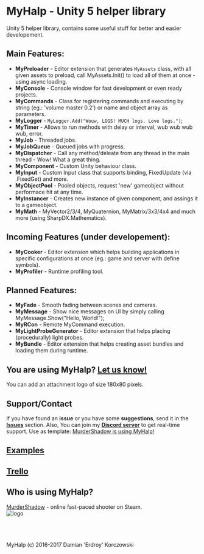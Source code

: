 # MyHalp - Unity 5 helper library
Unity 5 helper library, contains some useful stuff for better and easier developement.

## Main Features:
 - **MyPreloader** - Editor extension that generates `MyAssets` class, with all given assets to preload, call MyAssets.Init() to load all of them at once - using async loading.
 - **MyConsole** - Console window for fast development or even ready projects.
 - **MyCommands** - Class for registering commands and executing by string (eg.: 'volume master 0.2') or name and object array as parameters.
 - **MyLogger** - `MyLogger.Add("Wouw, LOGS! MUCH logs. Love logs.")`;
 - **MyTimer** - Allows to run methods with delay or interval, wub wub wub wub, error.
 - **MyJob** - Threaded jobs.
 - **MyJobQueue** - Queued jobs with progress.
 - **MyDispatcher** - Call any method/deleate from any thread in the main thread - Wow! What a great thing.
 - **MyComponent** - Custom Unity behaviour class.
 - **MyInput** - Custom Input class that supports binding, FixedUpdate (via .FixedGet) and more.
 - **MyObjectPool** - Pooled objects, request 'new' gameobject without performace hit at any time.
 - **MyInstancer** - Creates new instance of given component, and assings it to a gameobject.
 - **MyMath** - MyVector2/3/4, MyQuaternion, MyMatrix/3x3/4x4 and much more (using SharpDX.Mathematics).

## Incoming Features (under developement):
 - **MyCooker** - Editor extension which helps building applications in specific configurations at once (eg.: game and server with define symbols). 
 - **MyProfiler** - Runtime profiling tool.
 
## Planned Features:
 - **MyFade** - Smooth fading between scenes and cameras.
 - **MyMessage** - Show nice messages on UI by simply calling MyMessage.Show("Hello, World!");
 - **MyRCon** - Remote MyCommand execution.
 - **MyLightProbeGenerator** - Editor extension that helps placing (procedurally) light probes.
 - **MyBundle** - Editor extension that helps creating asset bundles and loading them during runtime.

## You are using MyHalp? [Let us know!](https://github.com/Erdroy/MyHalp/issues) 
You can add an attachment logo of size 180x80 pixels.

## Support/Contact
If you have found an **issue** or you have some **suggestions**, send it in the **[Issues](https://github.com/Erdroy/MyHalp/issues)** section.
Also, You can join my **[Discord server](https://discord.gg/ybJaGtb)** to get real-time support.
Use as template: [MurderShadow is using MyHalp!](https://github.com/Erdroy/MyHalp/issues/2)

## [Examples](https://github.com/Erdroy/MyHalpExamples)

## [Trello](https://trello.com/b/2FMBpoOG/myhalp)

## Who is using MyHalp?
[MurderShadow](http://store.steampowered.com/app/506690) - online fast-paced shooter on Steam. <br>
![logo](https://cloud.githubusercontent.com/assets/7634316/26507479/cbf91cd4-4250-11e7-8bfc-9ff427489e72.png)

<br><br><br>
MyHalp (c) 2016-2017 Damian 'Erdroy' Korczowski
